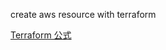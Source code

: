 create aws resource with terraform

[Terraform 公式](https://registry.terraform.io/providers/hashicorp/aws/latest/docs)